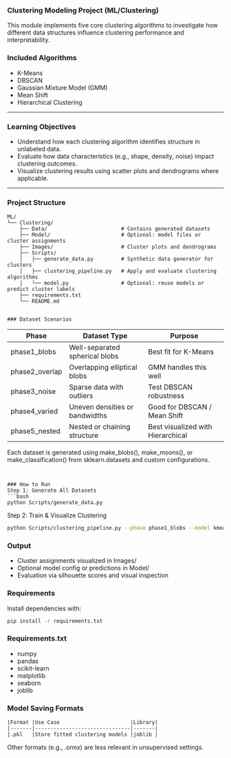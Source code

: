 ### Clustering Modeling Project (ML/Clustering)

This module implements five core clustering algorithms to investigate how different data structures influence clustering performance and interpretability.

### Included Algorithms

- K-Means
- DBSCAN
- Gaussian Mixture Model (GMM)
- Mean Shift
- Hierarchical Clustering

---

### Learning Objectives

- Understand how each clustering algorithm identifies structure in unlabeled data.
- Evaluate how data characteristics (e.g., shape, density, noise) impact clustering outcomes.
- Visualize clustering results using scatter plots and dendrograms where applicable.

---

### Project Structure

```text
ML/
└── Clustering/
    ├── Data/                        # Contains generated datasets
    ├── Model/                       # Optional: model files or cluster assignments
    ├── Images/                      # Cluster plots and dendrograms
    ├── Scripts/
    │   ├── generate_data.py         # Synthetic data generator for clusters
    │   ├── clustering_pipeline.py   # Apply and evaluate clustering algorithms
    │   └── model.py                 # Optional: reuse models or predict cluster labels
    ├── requirements.txt
    └── README.md


### Dataset Scenarios
```
| Phase          | Dataset Type                   | Purpose                           |
|----------------|--------------------------------|-----------------------------------|
| phase1_blobs   | Well-separated spherical blobs | Best fit for K-Means              |
| phase2_overlap | Overlapping elliptical blobs   | GMM handles this well             |
| phase3_noise   | Sparse data with outliers      | Test DBSCAN robustness            |
| phase4_varied  | Uneven densities or bandwidths | Good for DBSCAN / Mean Shift      |
| phase5_nested  | Nested or chaining structure   | Best visualized with Hierarchical |

Each dataset is generated using make_blobs(), make_moons(), or make_classification() from sklearn.datasets and custom configurations.
```


### How to Run
Step 1: Generate All Datasets
```bash
python Scripts/generate_data.py
```

Step 2: Train & Visualize Clustering
```bash
python Scripts/clustering_pipeline.py --phase phase1_blobs --model kmeans
```

### Output
- Cluster assignments visualized in Images/
- Optional model config or predictions in Model/
- Evaluation via silhouette scores and visual inspection

### Requirements
Install dependencies with:
```bash
pip install -r requirements.txt
```

### Requirements.txt
- numpy
- pandas
- scikit-learn
- matplotlib
- seaborn
- joblib


### Model Saving Formats
```
|Format	|Use Case                       |Library|
|-------|-------------------------------|-------|
|.pkl	|Store fitted clustering models	|joblib |
```
Other formats (e.g., .onnx) are less relevant in unsupervised settings.